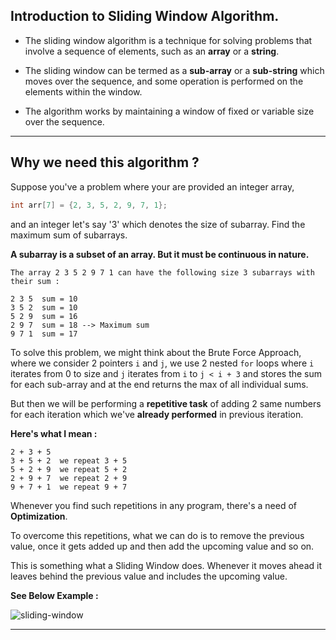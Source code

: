 ## Introduction to Sliding Window Algorithm.

- The sliding window algorithm is a technique for solving problems that involve a sequence of elements, such as an **array** or a **string**.

- The sliding window can be termed as a **sub-array** or a **sub-string** which moves over the sequence, and some operation is performed on the elements within the window.

- The algorithm works by maintaining a window of fixed or variable size over the sequence.

---

## Why we need this algorithm ?

Suppose you've a problem where your are provided an integer array,

```cpp
int arr[7] = {2, 3, 5, 2, 9, 7, 1};
```

and an integer let's say '3' which denotes the size of subarray. Find the maximum sum of subarrays.

**A subarray is a subset of an array. But it must be continuous in nature.**

```
The array 2 3 5 2 9 7 1 can have the following size 3 subarrays with their sum :

2 3 5  sum = 10
3 5 2  sum = 10
5 2 9  sum = 16
2 9 7  sum = 18 --> Maximum sum
9 7 1  sum = 17
```

To solve this problem, we might think about the Brute Force Approach, where we consider 2 pointers `i` and `j`, we use 2 nested `for` loops where `i` iterates from 0 to size and `j` iterates from `i` to `j < i + 3` and stores the sum for each sub-array and at the end returns the max of all individual sums.

But then we will be performing a **repetitive task** of adding 2 same numbers for each iteration which we've **already performed** in previous iteration.

**Here's what I mean :**

```
2 + 3 + 5
3 + 5 + 2  we repeat 3 + 5
5 + 2 + 9  we repeat 5 + 2
2 + 9 + 7  we repeat 2 + 9
9 + 7 + 1  we repeat 9 + 7
```

Whenever you find such repetitions in any program, there's a need of **Optimization**.

To overcome this repetitions, what we can do is to remove the previous value, once it gets added up and then add the upcoming value and so on.

This is something what a Sliding Window does. Whenever it moves ahead it leaves behind the previous value and includes the upcoming value.

**See Below Example :**

![sliding-window](https://github.com/Rishabh672003/Programming-Notes/assets/53911515/7ebe8306-58c5-4b9b-9f35-ca6941612780)

---
